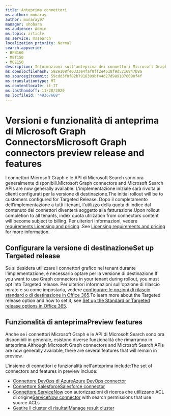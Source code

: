```yaml
---
title: Anteprima connettori
ms.author: monaray
author: monaray97
manager: shohara
ms.audience: Admin
ms.topic: article
ms.service: mssearch
localization_priority: Normal
search.appverid:
- BFB160
- MET150
- MOE150
description: Informazioni sull'anteprima dei connettori Microsoft Graph per Microsoft Search.
ms.openlocfilehash: 592e108fe0333e4faf8ff2e4618f9d5216847b8a
ms.sourcegitcommit: 59cdd3f0f82b7918399bf44d27d9891076090f4f
ms.translationtype: MT
ms.contentlocale: it-IT
ms.lasthandoff: 11/20/2020
ms.locfileid: "49367668"
---
```

# <a name="microsoft-graph-connectors-preview-release-and-features"></a><span data-ttu-id="ceed9-103">Versioni e funzionalità di anteprima di Microsoft Graph Connectors</span><span class="sxs-lookup"><span data-stu-id="ceed9-103">Microsoft Graph connectors preview release and features</span></span>

<span data-ttu-id="ceed9-104">I connettori Microsoft Graph e le API di Microsoft Search sono ora generalmente disponibili.</span><span class="sxs-lookup"><span data-stu-id="ceed9-104">Microsoft Graph connectors and Microsoft Search APIs are now generally available.</span></span> <span data-ttu-id="ceed9-105">L'implementazione iniziale sarà rivolta ai clienti configurati per la versione di destinazione.</span><span class="sxs-lookup"><span data-stu-id="ceed9-105">The initial rollout will be to customers configured for Targeted Release.</span></span> <span data-ttu-id="ceed9-106">Dopo il completamento dell'implementazione a tutti i tenant, l'utilizzo della quota di indice dal contenuto dei connettori diventerà soggetto alla fatturazione.</span><span class="sxs-lookup"><span data-stu-id="ceed9-106">Upon rollout completion to all tenants, index quota utilization from connectors content will become subject to billing.</span></span> <span data-ttu-id="ceed9-107">Per ulteriori informazioni, vedere [requirements Licensing and pricing](licensing.md) .</span><span class="sxs-lookup"><span data-stu-id="ceed9-107">See [Licensing requirements and pricing](licensing.md) for more information.</span></span>

## <a name="set-up-targeted-release"></a><span data-ttu-id="ceed9-108">Configurare la versione di destinazione</span><span class="sxs-lookup"><span data-stu-id="ceed9-108">Set up Targeted release</span></span>

<span data-ttu-id="ceed9-109">Se si desidera utilizzare i connettori grafico nel tenant durante l'implementazione, è necessario optare per la versione di destinazione.</span><span class="sxs-lookup"><span data-stu-id="ceed9-109">If you want to use Graph connectors in your tenant during rollout, you must opt into Targeted release.</span></span> <span data-ttu-id="ceed9-110">Per ulteriori informazioni sull'opzione di rilascio mirato e su come impostarla, vedere [configurare le opzioni di rilascio standard o di destinazione in Office 365](https://docs.microsoft.com/office365/admin/manage/release-options-in-office-365?view=o365-worldwide).</span><span class="sxs-lookup"><span data-stu-id="ceed9-110">To learn more about the Targeted release option and how to set it, see [Set up the Standard or Targeted release options in Office 365](https://docs.microsoft.com/office365/admin/manage/release-options-in-office-365?view=o365-worldwide).</span></span>

## <a name="preview-features"></a><span data-ttu-id="ceed9-111">Funzionalità di anteprima</span><span class="sxs-lookup"><span data-stu-id="ceed9-111">Preview features</span></span>

<span data-ttu-id="ceed9-112">Anche se i connettori Microsoft Graph e le API di Microsoft Search sono ora disponibili in generale, esistono diverse funzionalità che rimarranno in anteprima.</span><span class="sxs-lookup"><span data-stu-id="ceed9-112">Although Microsoft Graph connectors and Microsoft Search APIs are now generally available, there are several features that will remain in preview.</span></span>

<span data-ttu-id="ceed9-113">L'insieme di connettori e funzionalità nell'anteprima include:</span><span class="sxs-lookup"><span data-stu-id="ceed9-113">The set of connectors and features in preview include:</span></span>

* [<span data-ttu-id="ceed9-114">Connettore DevOps di Azure</span><span class="sxs-lookup"><span data-stu-id="ceed9-114">Azure DevOps connector</span></span>](azure-devops-connector.md)
* [<span data-ttu-id="ceed9-115">Connettore Salesforce</span><span class="sxs-lookup"><span data-stu-id="ceed9-115">Salesforce connector</span></span>](salesforce-connector.md)
* <span data-ttu-id="ceed9-116">[Connettore ServiceNow](servicenow.md) con autorizzazioni di ricerca che utilizzano ACL di origine</span><span class="sxs-lookup"><span data-stu-id="ceed9-116">[ServiceNow connector](servicenow.md) with search permissions that use source ACLs</span></span>
* [<span data-ttu-id="ceed9-117">Gestire il cluster di risultati</span><span class="sxs-lookup"><span data-stu-id="ceed9-117">Manage result cluster</span></span>](result-cluster.md)